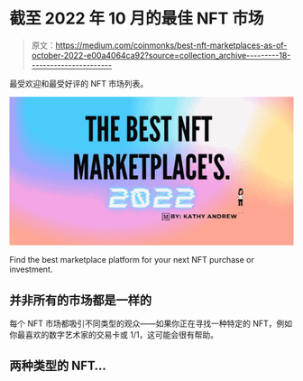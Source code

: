 # 截至 2022 年 10 月的最佳 NFT 市场

> 原文：<https://medium.com/coinmonks/best-nft-marketplaces-as-of-october-2022-e00a4064ca92?source=collection_archive---------18----------------------->

最受欢迎和最受好评的 NFT 市场列表。

![](img/ebabcbec719a1d20c34590686775bd47.png)

Find the best marketplace platform for your next NFT purchase or investment.

## 并非所有的市场都是一样的

每个 NFT 市场都吸引不同类型的观众——如果你正在寻找一种特定的 NFT，例如你最喜欢的数字艺术家的交易卡或 1/1，这可能会很有帮助。

## 两种类型的 NFT…